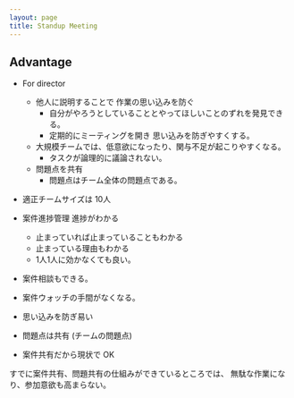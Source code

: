 ```yaml
---
layout: page
title: Standup Meeting
---
```


## Advantage

* For director
    * 他人に説明することで 作業の思い込みを防ぐ
        * 自分がやろうとしていることとやってほしいことのずれを発見できる。
        * 定期的にミーティングを開き 思い込みを防ぎやすくする。
    * 大規模チームでは、低意欲になったり、関与不足が起こりやすくなる。
        * タスクが論理的に議論されない。
    * 問題点を共有
        * 問題点はチーム全体の問題点である。
        
* 適正チームサイズは 10人

* 案件進捗管理 進捗がわかる
    * 止まっていれば止まっていることもわかる
    * 止まっている理由もわかる
    * 1人1人に効かなくても良い。
* 案件相談もできる。
* 案件ウォッチの手間がなくなる。
* 思い込みを防ぎ易い
* 問題点は共有 (チームの問題点)

* 案件共有だから現状で OK

すでに案件共有、問題共有の仕組みができているところでは、
無駄な作業になり、参加意欲も高まらない。
